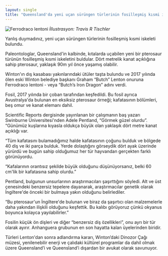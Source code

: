 ```yaml
---
layout: single
title: "Queensland'da yeni uçan sürüngen türlerinin fosilleşmiş kısmi iskeleti bulundu"
---
```

![Ferrodraco lentoni](https://i.guim.co.uk/img/media/e3bdda160ecbed2e014a8c388c8a78a660f61c10/0_58_992_595/master/992.jpg?width=620&quality=85&auto=format&fit=max&s=6230cd91881268b2da48b60c577aa601)
*İllustrasyon: Travis R Tischler*

Yanlış duymadınız, yeni uçan sürüngen türlerinin fosilleşmiş kısmi iskeleti bulundu.

Paleontologlar, Queensland'in kalbinde, kıtalarda uçabilen yeni bir pterosaur türünün fosilleşmiş kısmi iskeletini buldular.
Dört metrelik kanat açıklığına sahip pterosaur, yaklaşık 90m yıl önce yaşamış olabilir.

Winton'ın dış kasabası yakınlarındaki ütüler taşta bulundu ve 2017 yılında ölen eski Winton belediye başkanı Graham “Butch” Lenton onuruna Ferrodraco lentoni - veya “Butch’s Iron Dragon” adını verdi.

Fosil, 2017 yılında bir çoban tarafından keşfedildi. Bu fosil ayrıca Avustralya'da bulunan en eksiksiz pterosaur örneği; kafatasının bölümleri, beş omur ve kanat elemanı dahil.

Scientific Reports dergisinde yayınlanan bir çalışmanın baş yazarı Swinburne Üniversitesi'nden Adele Pentland, “Görmek güzel olurdu”. “Günümüz kuşlarına kıyasla oldukça büyük olan yaklaşık dört metre kanat açıklığı var.

“Tüm kafatasını bulamadığımız halde kafatasının çoğunu bulduk ve bölgede 40 diş ve iki parça bulduk. Yerde dolaştığını görseydik dört ayak üzerinde yürürdü ve bugün sahip olduğumuz her tür hayvandan gerçekten farklı görünüyordu.

“Kafalarının orantısız şekilde büyük olduğunu düşünüyorsanız, belki 60 cm'lik bir kafatasına sahip olurdu.”

Pentland, bulgunun unsurlarının araştırmacıları şaşırttığını söyledi. Alt ve üst çenesindeki benzersiz tepelere dayanarak, araştırmacılar genetik olarak İngiltere'de önceki bir bulmaya yakın olduğunu belirlediler.

“Bu pterosaur'un İngiltere'de bulunan ve biraz da şaşırtıcı olan malzemelerle daha yakından ilişkili olduğunu keşfettik. Bu kalıbı görüyoruz çünkü okyanus boyunca kolayca yayılabilirler.”

Fosilin küçük ön dişleri ve diğer “benzersiz diş özellikleri”, onu ayrı bir tür olarak ayırır. Anhanguera grubunun en son hayatta kalan üyelerinden biridir.

Türleri Lenton'dan sonra adlandırma kararı, Winton’daki Dinozor Çağı müzesi, yenilenebilir enerji ve çalıdaki kültürel programlar da dahil olmak üzere Queensland’i ve Queensland’i dışardan bir avukat olarak savunuyor.
